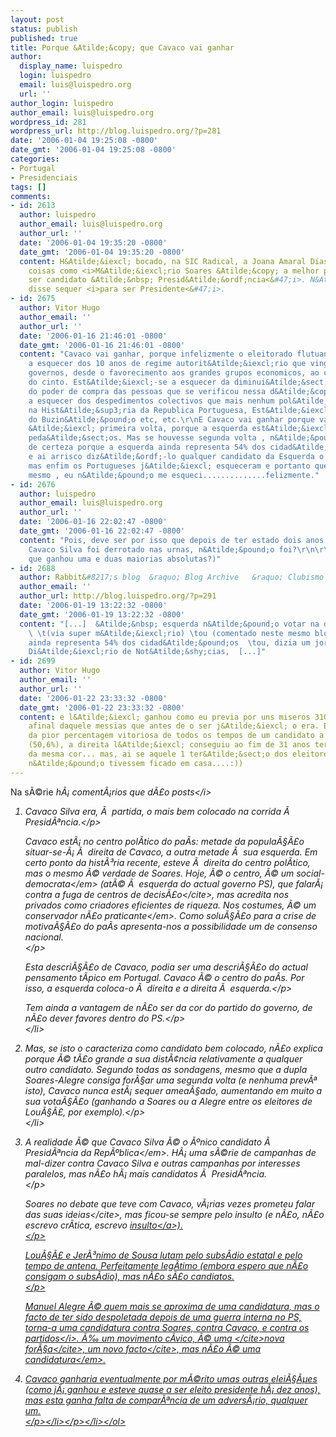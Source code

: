 ```yaml
---
layout: post
status: publish
published: true
title: Porque &Atilde;&copy; que Cavaco vai ganhar
author:
  display_name: luispedro
  login: luispedro
  email: luis@luispedro.org
  url: ''
author_login: luispedro
author_email: luis@luispedro.org
wordpress_id: 281
wordpress_url: http://blog.luispedro.org/?p=281
date: '2006-01-04 19:25:08 -0800'
date_gmt: '2006-01-04 19:25:08 -0800'
categories:
- Portugal
- Presidenciais
tags: []
comments:
- id: 2613
  author: luispedro
  author_email: luis@luispedro.org
  author_url: ''
  date: '2006-01-04 19:35:20 -0800'
  date_gmt: '2006-01-04 19:35:20 -0800'
  content: H&Atilde;&iexcl; bocado, na SIC Radical, a Joana Amaral Dias dizia qualquer
    coisas como <i>M&Atilde;&iexcl;rio Soares &Atilde;&copy; a melhor pessoa para
    ser candidato &Atilde;&nbsp; Presid&Atilde;&ordf;ncia<&#47;i>. N&Atilde;&pound;o
    disse sequer <i>para ser Presidente<&#47;i>.
- id: 2675
  author: Vitor Hugo
  author_email: ''
  author_url: ''
  date: '2006-01-16 21:46:01 -0800'
  date_gmt: '2006-01-16 21:46:01 -0800'
  content: "Cavaco vai ganhar, porque infelizmente o eleitorado flutuante est&Atilde;&iexcl;-se
    a esquecer dos 10 anos de regime autorit&Atilde;&iexcl;rio que vingou nos seus
    governos, desde o favorecimento aos grandes grupos economicos, ao ciclico apertar
    do cinto. Est&Atilde;&iexcl;-se a esquecer da diminui&Atilde;&sect;&Atilde;&pound;o
    do poder de compra das pessoas que se verificou nessa d&Atilde;&copy;cada, est&Atilde;&iexcl;-se
    a esquecer dos despedimentos colectivos que mais nenhum pol&Atilde;&shy;tico autorizou
    na Hist&Atilde;&sup3;ria da Republica Portuguesa, Est&Atilde;&iexcl;-se a esquecer
    do Buzin&Atilde;&pound;o etc, etc.\r\nE Cavaco vai ganhar porque vai faz&Atilde;&ordf;-lo
    &Atilde;&iexcl; primeira volta, porque a esquerda est&Atilde;&iexcl; divida em
    peda&Atilde;&sect;os. Mas se houvesse segunda volta , n&Atilde;&pound;o ganhava
    de certeza porque a esquerda ainda representa 54% dos cidad&Atilde;&pound;os Portugueses,
    e ai arrisco diz&Atilde;&ordf;-lo qualquer candidato da Esquerda o derrotava...
    mas enfim os Portugueses j&Atilde;&iexcl; esqueceram e portanto querem mais do
    mesmo , eu n&Atilde;&pound;o me esqueci..............felizmente."
- id: 2676
  author: luispedro
  author_email: luis@luispedro.org
  author_url: ''
  date: '2006-01-16 22:02:47 -0800'
  date_gmt: '2006-01-16 22:02:47 -0800'
  content: "Pois, deve ser por isso que depois de ter estado dois anos no governo,
    Cavaco Silva foi derrotado nas urnas, n&Atilde;&pound;o foi?\r\n\r\n(ou ser&Atilde;&iexcl;
    que ganhou uma e duas maiorias absolutas?)"
- id: 2688
  author: Rabbit&#8217;s blog  &raquo; Blog Archive   &raquo; Clubismo Pol&Atilde;&shy;tico
  author_email: ''
  author_url: http://blog.luispedro.org/?p=291
  date: '2006-01-19 13:22:32 -0800'
  date_gmt: '2006-01-19 13:22:32 -0800'
  content: "[...]  &Atilde;&nbsp; esquerda n&Atilde;&pound;o votar na direita e vice-versa.
    \ \t(via super m&Atilde;&iexcl;rio) \tou (comentado neste mesmo blogue): \t esquerda
    ainda representa 54% dos cidad&Atilde;&pound;os  \tou, dizia um jornalista do
    Di&Atilde;&iexcl;rio de Not&Atilde;&shy;cias,  [...]"
- id: 2699
  author: Vitor Hugo
  author_email: ''
  author_url: ''
  date: '2006-01-22 23:33:32 -0800'
  date_gmt: '2006-01-22 23:33:32 -0800'
  content: e l&Atilde;&iexcl; ganhou como eu previa por uns miseros 31000 votos, distante
    afinal daquele messias que antes de o ser j&Atilde;&iexcl; o era. E pronto apesar
    da pior percentagem vitoriosa de todos os tempos de um candidato a presidente
    (50,6%), a direita l&Atilde;&iexcl; conseguiu ao fim de 31 anos ter um presidente
    da mesma cor... mas, ai se aquele 1 ter&Atilde;&sect;o dos eleitores que se baldaram
    n&Atilde;&pound;o tivessem ficado em casa....:))
---
```

<p>Na s&Atilde;&copy;rie <i>h&Atilde;&iexcl; coment&Atilde;&iexcl;rios que d&Atilde;&pound;o posts<&#47;i></p>
<ol>
<li>
<p>Cavaco Silva era, &Atilde;&nbsp; partida, o mais bem colocado na corrida &Atilde;&nbsp; Presid&Atilde;&ordf;ncia.<&#47;p></p>
<p>Cavaco est&Atilde;&iexcl; no centro pol&Atilde;&shy;tico do pa&Atilde;&shy;s: metade da popula&Atilde;&sect;&Atilde;&pound;o situar-se-&Atilde;&iexcl; &Atilde;&nbsp; direita de Cavaco, a outra metade &Atilde;&nbsp; sua esquerda. Em certo ponto da hist&Atilde;&sup3;ria recente, esteve &Atilde;&nbsp; direita do centro pol&Atilde;&shy;tico, mas o mesmo &Atilde;&copy; verdade de Soares. Hoje, &Atilde;&copy; o centro, &Atilde;&copy; um <em>social-democrata<&#47;em> (at&Atilde;&copy; &Atilde;&nbsp; esquerda do actual governo PS), que falar&Atilde;&iexcl; contra a fuga de <cite>centros de decis&Atilde;&pound;o<&#47;cite>, mas acredita nos privados como criadores eficientes de riqueza. Nos costumes, &Atilde;&copy; um <em>conservador n&Atilde;&pound;o praticante<&#47;em>. Como solu&Atilde;&sect;&Atilde;&pound;o para a crise de motiva&Atilde;&sect;&Atilde;&pound;o do pa&Atilde;&shy;s apresenta-nos a possibilidade um de consenso nacional.<br />
<&#47;p>
<p>Esta descri&Atilde;&sect;&Atilde;&pound;o de Cavaco, podia ser uma descri&Atilde;&sect;&Atilde;&pound;o do actual pensamento t&Atilde;&shy;pico em Portugal. Cavaco &Atilde;&copy; o centro do pa&Atilde;&shy;s. Por isso, a esquerda coloca-o &Atilde;&nbsp; direita e a direita &Atilde;&nbsp; esquerda.<&#47;p></p>
<p>Tem ainda a vantagem de n&Atilde;&pound;o ser da cor do partido do governo, de n&Atilde;&pound;o dever favores dentro do PS.<&#47;p><br />
<&#47;li>
<li>
<p>Mas, se isto o caracteriza como candidato bem colocado, n&Atilde;&pound;o explica porque &Atilde;&copy; t&Atilde;&pound;o grande a sua dist&Atilde;&cent;ncia relativamente a qualquer outro candidato. Segundo todas as sondagens, mesmo que a dupla Soares-Alegre consiga for&Atilde;&sect;ar uma segunda volta (e nenhuma prev&Atilde;&ordf; isto), Cavaco nunca est&Atilde;&iexcl; sequer amea&Atilde;&sect;ado, aumentando em muito a sua vota&Atilde;&sect;&Atilde;&pound;o (ganhando a Soares ou a Alegre entre os eleitores de Lou&Atilde;&sect;&Atilde;&pound;, por exemplo).<&#47;p><br />
<&#47;li>
<li>
<p>A realidade &Atilde;&copy; que Cavaco Silva &Atilde;&copy; o <em>&Atilde;&ordm;nico candidato &Atilde;&nbsp; Presid&Atilde;&ordf;ncia da Rep&Atilde;&ordm;blica<&#47;em>. H&Atilde;&iexcl; uma s&Atilde;&copy;rie de campanhas de mal-dizer contra Cavaco Silva e outras campanhas por interesses paralelos, mas n&Atilde;&pound;o h&Atilde;&iexcl; mais candidatos &Atilde;&nbsp; Presid&Atilde;&ordf;ncia.<br />
<&#47;p>
<p>Soares no debate que teve com Cavaco, v&Atilde;&iexcl;rias vezes prometeu falar das <cite>suas ideias<&#47;cite>, mas ficou-se sempre pelo insulto (e n&Atilde;&pound;o, n&Atilde;&pound;o escrevo cr&Atilde;&shy;tica, escrevo <a href="http:&#47;&#47;aforismos-e-afins.blogspot.com&#47;2005&#47;12&#47;eu-voto-cavaco.html">insulto<&#47;a>).<br />
<&#47;p></p>
<p>Lou&Atilde;&sect;&Atilde;&pound; e Jer&Atilde;&sup3;nimo de Sousa lutam pelo subs&Atilde;&shy;dio estatal e pelo tempo de antena. Perfeitamente leg&Atilde;&shy;timo (embora espero que n&Atilde;&pound;o consigam o subs&Atilde;&shy;dio), mas n&Atilde;&pound;o s&Atilde;&pound;o candiatos.<br />
<&#47;p>
<p>Manuel Alegre &Atilde;&copy; quem mais se aproxima de uma candidatura, mas o facto de ter sido despoletada depois de uma guerra interna no PS, torna-a uma candidatura <i>contra Soares, contra Cavaco, e contra os partidos<&#47;i>. &Atilde;&permil; um <cite>movimento c&Atilde;&shy;vico, &Atilde;&copy; uma <&#47;cite><cite>nova for&Atilde;&sect;a<&#47;cite>, um <cite>novo facto<&#47;cite>, mas <em>n&Atilde;&pound;o &Atilde;&copy; uma candidatura<&#47;em>.</p>
<li>
<p>Cavaco ganharia eventualmente por m&Atilde;&copy;rito umas outras elei&Atilde;&sect;&Atilde;&micro;es (como j&Atilde;&iexcl; ganhou e esteve quase a ser eleito presidente h&Atilde;&iexcl; dez anos), mas esta ganha falta de compar&Atilde;&ordf;ncia de um advers&Atilde;&iexcl;rio, qualquer um.<br />
<&#47;p><&#47;li><&#47;p><&#47;li><&#47;ol></p>
